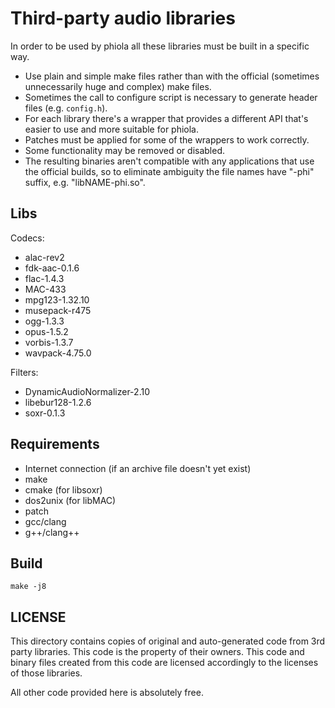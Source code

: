 # Third-party audio libraries

In order to be used by phiola all these libraries must be built in a specific way.

* Use plain and simple make files rather than with the official (sometimes unnecessarily huge and complex) make files.
* Sometimes the call to configure script is necessary to generate header files (e.g. `config.h`).
* For each library there's a wrapper that provides a different API that's easier to use and more suitable for phiola.
* Patches must be applied for some of the wrappers to work correctly.
* Some functionality may be removed or disabled.
* The resulting binaries aren't compatible with any applications that use the official builds, so to eliminate ambiguity the file names have "-phi" suffix, e.g. "libNAME-phi.so".

## Libs

Codecs:

* alac-rev2
* fdk-aac-0.1.6
* flac-1.4.3
* MAC-433
* mpg123-1.32.10
* musepack-r475
* ogg-1.3.3
* opus-1.5.2
* vorbis-1.3.7
* wavpack-4.75.0

Filters:

* DynamicAudioNormalizer-2.10
* libebur128-1.2.6
* soxr-0.1.3


## Requirements

* Internet connection (if an archive file doesn't yet exist)
* make
* cmake (for libsoxr)
* dos2unix (for libMAC)
* patch
* gcc/clang
* g++/clang++


## Build

	make -j8


## LICENSE

This directory contains copies of original and auto-generated code from 3rd party libraries.  This code is the property of their owners.  This code and binary files created from this code are licensed accordingly to the licenses of those libraries.

All other code provided here is absolutely free.
